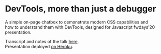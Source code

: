 # DevTools, more than just a debugger

A simple on-page chatbox to demonstrate modern CSS capabilities and how to understand them with DevTools, designed for Javascript fwdays'20 presentation.

Transcript and notes of the talk [here](TRANSCRIPT.md).  
Presentation deployed [on Heroku](https://devtools-jsfwdays.herokuapp.com/).
